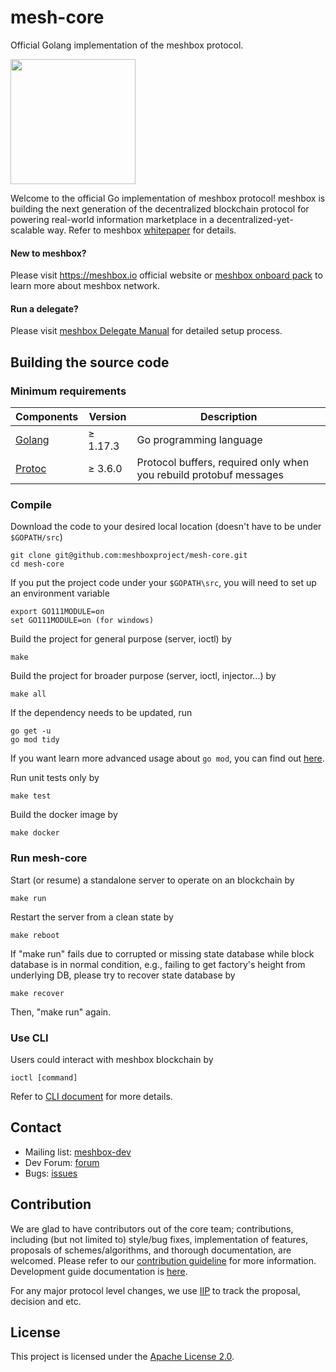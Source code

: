 # mesh-core 

Official Golang implementation of the meshbox protocol.

<a href="https://meshbox.io/"><img src="logo/meshbox.png" height="200px"/></a>


Welcome to the official Go implementation of meshbox protocol! meshbox is building the next generation of the decentralized blockchain protocol for powering real-world information marketplace in a decentralized-yet-scalable way. Refer to meshbox [whitepaper](https://meshbox.io/research/) for details.

#### New to meshbox?

Please visit https://meshbox.io official website or [meshbox onboard pack](https://onboard.meshbox.io/) to learn more about meshbox network.

#### Run a delegate?

Please visit [meshbox Delegate Manual](https://github.com//MeshBoxFoundation/meshbox-bootstrap) for detailed setup process.

## Building the source code

### Minimum requirements

| Components | Version | Description |
|----------|-------------|-------------|
| [Golang](https://golang.org) | &ge; 1.17.3 | Go programming language |
| [Protoc](https://developers.google.com/protocol-buffers/) | &ge; 3.6.0 | Protocol buffers, required only when you rebuild protobuf messages |

### Compile

Download the code to your desired local location (doesn't have to be under `$GOPATH/src`)
```
git clone git@github.com:meshboxproject/mesh-core.git
cd mesh-core
```

If you put the project code under your `$GOPATH\src`, you will need to set up an environment variable
```
export GO111MODULE=on
set GO111MODULE=on (for windows)
```

Build the project for general purpose (server, ioctl) by

```
make
```

Build the project for broader purpose (server, ioctl, injector...) by
```
make all 
```

If the dependency needs to be updated, run

```
go get -u
go mod tidy
```
If you want learn more advanced usage about `go mod`, you can find out [here](https://github.com/golang/go/wiki/Modules).

Run unit tests only by

```
make test
```

Build the docker image by

```
make docker
```

### Run mesh-core

Start (or resume) a standalone server to operate on an blockchain by

```
make run
```

Restart the server from a clean state by

```
make reboot
```

If "make run" fails due to corrupted or missing state database while block database is in normal condition, e.g.,
failing to get factory's height from underlying DB, please try to recover state database by

```
make recover
```

Then, "make run" again.

### Use CLI

Users could interact with meshbox blockchain by

```
ioctl [command]
```

Refer to [CLI document](https://docs.meshbox.io/developer/ioctl/install.html) for more details.

## Contact

- Mailing list: [meshbox-dev](meshbox-dev@meshbox.io)
- Dev Forum: [forum](https://community.meshbox.io/c/research-development/protocol)
- Bugs: [issues](https://github.com/meshboxproject/mesh-core/issues)

## Contribution
We are glad to have contributors out of the core team; contributions, including (but not limited to) style/bug fixes,
implementation of features, proposals of schemes/algorithms, and thorough documentation, are welcomed. Please refer to
our [contribution guideline](CONTRIBUTING.md) for more
information. Development guide documentation is [here](https://github.com/meshboxproject/mesh-core/wiki/Developers%27-Guide).

For any major protocol level changes, we use [IIP](https://github.com/meshboxproject/iips) to track the proposal, decision
and etc.

## License
This project is licensed under the [Apache License 2.0](LICENSE).
